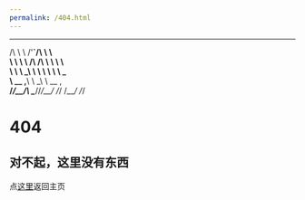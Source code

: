 ```yaml
---
permalink: /404.html
---
```



 __ __       __   __ __      
/\ \\ \    /'__`\/\ \\ \     
\ \ \\ \  /\ \/\ \ \ \\ \    
 \ \ \\ \_\ \ \ \ \ \ \\ \_  
  \ \__ ,__\ \ \_\ \ \__ ,__\
   \/_/\_\_/\ \____/\/_/\_\_/
      \/_/   \/___/    \/_/ 


# 404
## 对不起，这里没有东西

点[这里](index)返回主页


